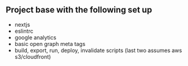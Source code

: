 ## Project base with the following set up
- nextjs
- eslintrc
- google analytics
- basic open graph meta tags
- build, export, run, deploy, invalidate scripts (last two assumes aws s3/cloudfront)
